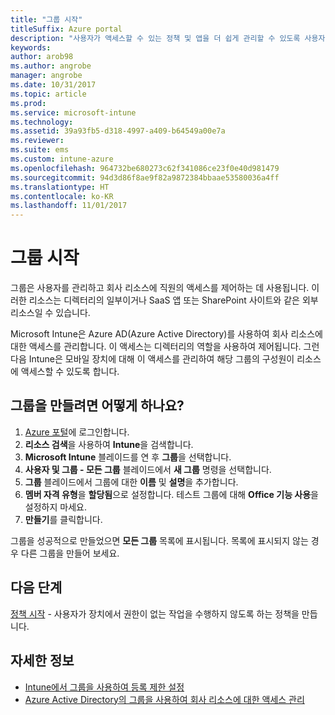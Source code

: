 ```yaml
---
title: "그룹 시작"
titleSuffix: Azure portal
description: "사용자가 액세스할 수 있는 정책 및 앱을 더 쉽게 관리할 수 있도록 사용자를 그룹으로 구성합니다."
keywords: 
author: arob98
ms.author: angrobe
manager: angrobe
ms.date: 10/31/2017
ms.topic: article
ms.prod: 
ms.service: microsoft-intune
ms.technology: 
ms.assetid: 39a93fb5-d318-4997-a409-b64549a00e7a
ms.reviewer: 
ms.suite: ems
ms.custom: intune-azure
ms.openlocfilehash: 964732be680273c62f341086ce23f0e40d981479
ms.sourcegitcommit: 94d3d86f8ae9f82a9872384bbaae53580036a4ff
ms.translationtype: HT
ms.contentlocale: ko-KR
ms.lasthandoff: 11/01/2017
---
```

# <a name="get-started-with-groups"></a>그룹 시작

그룹은 사용자를 관리하고 회사 리소스에 직원의 액세스를 제어하는 데 사용됩니다. 이러한 리소스는 디렉터리의 일부이거나 SaaS 앱 또는 SharePoint 사이트와 같은 외부 리소스일 수 있습니다.

Microsoft Intune은 Azure AD(Azure Active Directory)를 사용하여 회사 리소스에 대한 액세스를 관리합니다. 이 액세스는 디렉터리의 역할을 사용하여 제어됩니다. 그런 다음 Intune은 모바일 장치에 대해 이 액세스를 관리하여 해당 그룹의 구성원이 리소스에 액세스할 수 있도록 합니다.

## <a name="how-do-i-create-a-group"></a>그룹을 만들려면 어떻게 하나요?

1. [Azure 포털](https://portal.azure.com)에 로그인합니다.
2. **리소스 검색**을 사용하여 **Intune**을 검색합니다.
3. **Microsoft Intune** 블레이드를 연 후 **그룹**을 선택합니다.
4. **사용자 및 그룹 - 모든 그룹** 블레이드에서 **새 그룹** 명령을 선택합니다.
5. **그룹** 블레이드에서 그룹에 대한 **이름** 및 **설명**을 추가합니다.
6. **멤버 자격 유형**을 **할당됨**으로 설정합니다. 테스트 그룹에 대해 **Office 기능 사용**을 설정하지 마세요.
7. **만들기**를 클릭합니다.

그룹을 성공적으로 만들었으면 **모든 그룹** 목록에 표시됩니다. 목록에 표시되지 않는 경우 다른 그룹을 만들어 보세요.

## <a name="next-steps"></a>다음 단계

[정책 시작](get-started-policies.md) - 사용자가 장치에서 권한이 없는 작업을 수행하지 않도록 하는 정책을 만듭니다.

## <a name="learn-more"></a>자세한 정보

* [Intune에서 그룹을 사용하여 등록 제한 설정](groups-add.md)
* [Azure Active Directory의 그룹을 사용하여 회사 리소스에 대한 액세스 관리](https://docs.microsoft.com/azure/active-directory/active-directory-manage-groups)
